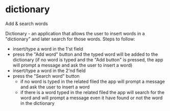 # dictionary
 Add & search words

Dictionary - an application that allows the user to insert words in a "dictionary" and later search for those words.
Steps to follow:
- insert/type a word in the 1'st field
- press the "Add word" button and the typed word will be added to the dictionary
(if no word is typed and the "Add button" is pressed, the app will prompt a message and ask the user to insert a word)
- insert/type a word in the 2'nd field
- press the "Search word" button
    - if no word is typed in the related filed the app will prompt a message and ask the user to insert a word
    - if there is a word typed in the related filed the app will search for the word and will prompt a message
    even it have found or not the word in the dictionary